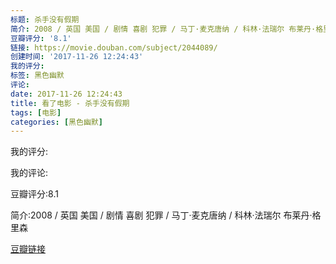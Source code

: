 ```yaml
---
标题: 杀手没有假期
简介: 2008 / 英国 美国 / 剧情 喜剧 犯罪 / 马丁·麦克唐纳 / 科林·法瑞尔 布莱丹·格里森
豆瓣评分: '8.1'
链接: https://movie.douban.com/subject/2044089/
创建时间: '2017-11-26 12:24:43'
我的评分:
标签: 黑色幽默
评论:
date: 2017-11-26 12:24:43
title: 看了电影 - 杀手没有假期
tags: [电影]
categories: [黑色幽默]
---
```


我的评分:

我的评论:

豆瓣评分:8.1

简介:2008 / 英国 美国 / 剧情 喜剧 犯罪 / 马丁·麦克唐纳 / 科林·法瑞尔 布莱丹·格里森

[豆瓣链接](https://movie.douban.com/subject/2044089/)

